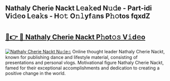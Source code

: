## Nathaly Cherie Nackt L𝚎a𝚔ed N𝚞𝚍e - Part-idi Vi𝚍𝚎o L𝚎a𝚔s - H𝚘𝚝 O𝚗𝚕yf𝚊ns P𝚑𝚘tos fqxdZ

# <h2><a href="http://kf31gye.oniu.top/?m=Nathaly+Cherie+Nackt">🔗👉 🔴 Nathaly Cherie Nackt P𝚑ot𝚘𝚜 V𝚒d𝚎o</a></h2>

[![Nathaly Cherie Nackt Nu𝚍e𝚜](https://i.imgur.com/0qMVB7G.gif)](http://kf31gye.oniu.top/?m=Nathaly+Cherie+Nackt)
Online thought leader Nathaly Cherie Nackt, known for publishing dance and lifestyle material, consisting of presentations and personal vlogs. Motivational figure Nathaly Cherie Nackt, famed for their exceptional accomplishments and dedication to creating a positive change in the world.  

